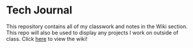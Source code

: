 # Tech Journal 

This repository contains all of my classwork and notes in the Wiki section. This repo will also be used to display any projects I work on outside of class. Click [here](Tech-Journal) to view the wiki! 



